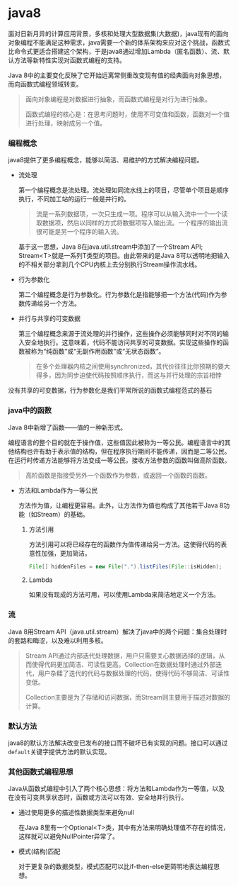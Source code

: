 # java8

面对日新月异的计算应用背景，多核和处理大型数据集(大数据)，java现有的面向对象编程不能满足这种需求，java需要一个新的体系架构来应对这个挑战，函数式比命令式更适合搭建这个架构，于是java8通过增加Lambda（匿名函数）、流、默认方法等新特性实现对函数式编程的支持。

Java 8中的主要变化反映了它开始远离常侧重改变现有值的经典面向对象思想，而向函数式编程领域转变。

> 面向对象编程是对数据进行抽象，而函数式编程是对行为进行抽象。
>
> 函数式编程的核心是：在思考问题时，使用不可变值和函数，函数对一个值进行处理，映射成另一个值。

### 编程概念

java8提供了更多编程概念，能够以简洁、易维护的方式解决编程问题。

* 流处理

  第一个编程概念是流处理。流处理如同流水线上的项目，尽管单个项目是顺序执行，不同加工站的运行一般是并行的。

    > 流是一系列数据项，一次只生成一项。程序可以从输入流中一个一个读取数据项，然后以同样的方式将数据项写入输出流。一个程序的输出流很可能是另一个程序的输入流。

    基于这一思想，Java 8在java.util.stream中添加了一个Stream API; Stream\<T\>就是一系列T类型的项目。由此带来的是Java 8可以透明地把输入的不相关部分拿到几个CPU内核上去分别执行Stream操作流水线。

* 行为参数化

  第二个编程概念是行为参数化。行为参数化是指能够把一个方法(代码)作为参数传递给另一个方法。

* 并行与共享的可变数据

    第三个编程概念来源于流处理的并行操作，这些操作必须能够同时对不同的输入安全地执行。这意味着，代码不能访问共享的可变数据。实现这些操作的函数被称为“纯函数”或“无副作用函数”或“无状态函数”。

    > 在多个处理器内核之间使用synchronized，其代价往往比你预期的要大得多，因为同步迫使代码按照顺序执行，而这与并行处理的宗旨相悖

没有共享的可变数据，行为参数化是我们平常所说的函数式编程范式的基石

### java中的函数

Java 8中新增了函数——值的一种新形式。

编程语言的整个目的就在于操作值，这些值因此被称为一等公民。编程语言中的其他结构也许有助于表示值的结构，但在程序执行期间不能传递，因而是二等公民。在运行时传递方法能够将方法变成一等公民，接收方法参数的函数叫做高阶函数。

> 高阶函数是指接受另外一个函数作为参数，或返回一个函数的函数。

* 方法和Lambda作为一等公民

  方法作为值，让编程更容易。此外，让方法作为值也构成了其他若干Java 8功能（如Stream）的基础。

  1. 方法引用

     方法引用可以将已经存在的函数作为值传递给另一方法。这使得代码的表意性加强，更加简洁。

     ```java
     File[] hiddenFiles = new File(".").listFiles(File::isHidden);
     ```

  2. Lambda

     如果没有现成的方法可用，可以使用Lambda来简洁地定义一个方法。

### 流

Java 8用Stream API（java.util.stream）解决了java中的两个问题：集合处理时的套路和晦涩，以及难以利用多核。

> Stream API通过内部迭代处理数据，用户只需要关心数据选择的逻辑，从而使得代码更加简洁、可读性更高。Collection在数据处理时通过外部迭代，用户杂糅了迭代的代码与数据处理的代码，使得代码不够简洁、可读性变低。
>
> Collection主要是为了存储和访问数据，而Stream则主要用于描述对数据的计算。

### 默认方法

java8的默认方法解决改变已发布的接口而不破坏已有实现的问题。接口可以通过`default`关键字提供方法的默认实现。

### 其他函数式编程思想

Java从函数式编程中引入了两个核心思想：将方法和Lambda作为一等值，以及在没有可变共享状态时，函数或方法可以有效、安全地并行执行。

* 通过使用更多的描述性数据类型来避免null

  在Java 8里有一个Optional\<T\>类，其中有方法来明确处理值不存在的情况，这样就可以避免NullPointer异常了。

* 模式(结构)匹配

  对于更复杂的数据类型，模式匹配可以比if-then-else更简明地表达编程思想。
